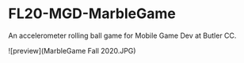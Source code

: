 # FL20-MGD-MarbleGame
An accelerometer rolling ball game for Mobile Game Dev at Butler CC.

![preview](MarbleGame Fall 2020.JPG)
